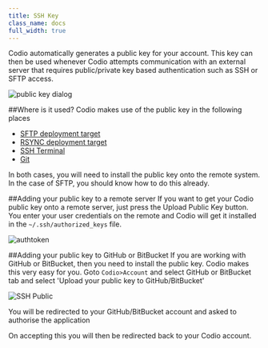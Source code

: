 ```yaml
---
title: SSH Key
class_name: docs
full_width: true
---
```



Codio automatically generates a public key for your account. This key can then be used whenever Codio attempts communication with an external server that requires public/private key based authentication such as SSH or SFTP access.

![public key dialog](/img/docs/prefs-account-ssh.png)

##Where is it used?
Codio makes use of the public key in the following places

- [SFTP deployment target](/docs/ide/tools/deployment/type-sftp)
- [RSYNC deployment target](/docs/ide/tools/deployment/type-rsync)
- [SSH Terminal](/docs/ide/tools/ssh)
- [Git](/docs/ide/editing/git)

In both cases, you will need to install the public key onto the remote system. In the case of SFTP, you should know how to do this already.

##Adding your public key to a remote server
If you want to get your Codio public key onto a remote server, just press the Upload Public Key button. You enter your user credentials on the remote and Codio will get it installed in the `~/.ssh/authorized_keys` file.

<img alt="authtoken" src="/img/docs/prefs-account-ssh-dialog.png" class="simple"/>

##Adding your public key to GitHub or BitBucket
If you are working with GitHub or BitBucket, then you need to install the public key. Codio makes this very easy for you. Goto `Codio>Account` and select GitHub or BitBucket tab and select 'Upload your public key to GitHub/BitBucket'

![SSH Public](/img/docs/prefs-account-gh1.png)

You will be redirected to your GitHub/BitBucket account and asked to authorise the application

On accepting this you will then be redirected back to your Codio account.

